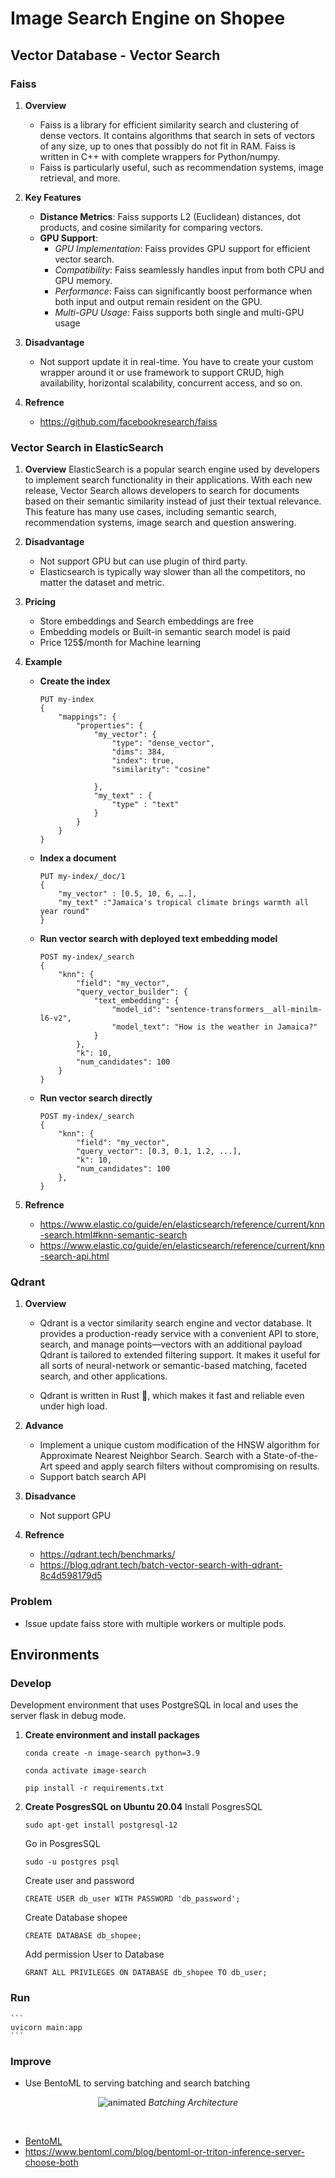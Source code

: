 # Image Search Engine on Shopee

## Vector Database - Vector Search

### Faiss
1. **Overview**
    - Faiss is a library for efficient similarity search and clustering of dense vectors. It contains algorithms that search in sets of vectors of any size, up to ones that possibly do not fit in RAM. Faiss is written in C++ with complete wrappers for Python/numpy. 
    - Faiss is particularly useful, such as recommendation systems, image retrieval, and more.

2. **Key Features**
    - **Distance Metrics**: Faiss supports L2 (Euclidean) distances, dot products, and cosine similarity for comparing vectors.
    - **GPU Support**:
        + *GPU Implementation*: Faiss provides GPU support for efficient vector search.
        + *Compatibility*: Faiss seamlessly handles input from both CPU and GPU memory.
        + *Performance*: Faiss can significantly boost performance when both input and output remain resident on the GPU.
        + *Multi-GPU Usage*: Faiss supports both single and multi-GPU usage

3. **Disadvantage**
    - Not support update it in real-time. You have to create your custom wrapper around it or use framework to support CRUD, high availability, horizontal scalability, concurrent access, and so on.

4. **Refrence**
    - https://github.com/facebookresearch/faiss

### Vector Search in ElasticSearch
1. **Overview**
    ElasticSearch is a popular search engine used by developers to implement search functionality in their applications. With each new release, Vector Search allows developers to search for documents based on their semantic similarity instead of just their textual relevance. This feature has many use cases, including semantic search, recommendation systems, image search and question answering.

2. **Disadvantage**
    - Not support GPU but can use plugin of third party.
    - Elasticsearch is typically way slower than all the competitors, no matter the dataset and metric.

3. **Pricing** 
    - Store embeddings and Search embeddings are free
    - Embedding models or Built-in semantic search model is paid
    - Price 125$/month for Machine learning

4. **Example**
    - **Create the index**
        ```shell
        PUT my-index
        {
            "mappings": {
                "properties": {
                    "my_vector": {
                        "type": "dense_vector",
                        "dims": 384,
                        "index": true,
                        "similarity": "cosine"

                    },
                    "my_text" : {
                        "type" : "text"
                    }
                }
            }
        }
        ```
    - **Index a document**
        ```shell
        PUT my-index/_doc/1
        {
            "my_vector" : [0.5, 10, 6, ….],
            "my_text" :"Jamaica's tropical climate brings warmth all year round"
        }
        ```
    - **Run vector search with deployed text embedding model**
        ```shell
        POST my-index/_search
        {
            "knn": {
                "field": "my_vector",
                "query_vector_builder": {
                    "text_embedding": {
                        "model_id": "sentence-transformers__all-minilm-l6-v2",
                        "model_text": "How is the weather in Jamaica?"
                    }
                },
                "k": 10,
                "num_candidates": 100
            }
        }
        ```
    - **Run vector search directly**
        ```shell
        POST my-index/_search
        {
            "knn": {
                "field": "my_vector",
                "query_vector": [0.3, 0.1, 1.2, ...],
                "k": 10,
                "num_candidates": 100
            },
        }
        ```

5. **Refrence**
    - https://www.elastic.co/guide/en/elasticsearch/reference/current/knn-search.html#knn-semantic-search
    - https://www.elastic.co/guide/en/elasticsearch/reference/current/knn-search-api.html

### Qdrant
1. **Overview**
    - Qdrant is a vector similarity search engine and vector database. It provides a production-ready service with a convenient API to store, search, and manage points—vectors with an additional payload Qdrant is tailored to extended filtering support. It makes it useful for all sorts of neural-network or semantic-based matching, faceted search, and other applications.

    - Qdrant is written in Rust 🦀, which makes it fast and reliable even under high load.

2. **Advance**
    - Implement a unique custom modification of the HNSW algorithm for Approximate Nearest Neighbor Search. Search with a State-of-the-Art speed and apply search filters without compromising on results.
    - Support batch search API

3. **Disadvance**
    - Not support GPU

4. **Refrence**
    - https://qdrant.tech/benchmarks/
    - https://blog.qdrant.tech/batch-vector-search-with-qdrant-8c4d598179d5

### Problem
- Issue update faiss store with multiple workers or multiple pods.

## Environments
### Develop
Development environment that uses PostgreSQL in local and uses the server flask in debug mode.
1. **Create environment and install packages**
    ```shell
    conda create -n image-search python=3.9
    ```
    ```shell
    conda activate image-search
    ```
    ```shell
    pip install -r requirements.txt
    ```

2. **Create PosgresSQL on Ubuntu 20.04**
    Install PosgresSQL
    ```shell
    sudo apt-get install postgresql-12
    ```

    Go in PosgresSQL
    ```shell
    sudo -u postgres psql
    ```

    Create user and password
    ```shell
    CREATE USER db_user WITH PASSWORD 'db_password';
    ```
    
    Create Database shopee
    ```shell
    CREATE DATABASE db_shopee;
    ```

    Add permission User to Database
    ```shell
    GRANT ALL PRIVILEGES ON DATABASE db_shopee TO db_user;
    ```
### Run
    ```
    uvicorn main:app
    ```

### Improve
- Use BentoML to serving batching and search batching

<p align="center">
<img src="./assets/batching-architecture.png" alt="animated" />
<em>Batching Architecture</em>
</p>
<br>

- [BentoML](https://docs.bentoml.org/en/latest/guides/batching.html)
- https://www.bentoml.com/blog/bentoml-or-triton-inference-server-choose-both